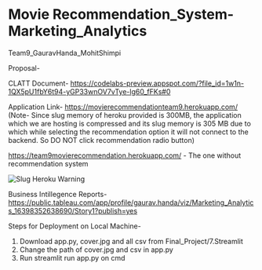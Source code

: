 # Movie Recommendation_System-Marketing_Analytics
Team9_GauravHanda_MohitShimpi

Proposal- 

CLATT Document- https://codelabs-preview.appspot.com/?file_id=1w1n-1QX5pU1fbY6t94-yGP33wnOV7vTye-lg60_fFKs#0

Application Link- https://movierecommendationteam9.herokuapp.com/ (Note- Since slug memory of heroku provided is 300MB, the application which we are hosting is compressed and its slug memory is 305 MB due to which while selecting the recommendation option it will not connect to the backend. So DO NOT click recommendation radio button)

https://team9movierecommendation.herokuapp.com/ - The one without recommendation system

![Slug Heroku Warning](https://user-images.githubusercontent.com/78767870/146637114-96dda1c7-c78e-433a-be2e-e44cd3091313.png)

Business Intillegence Reports- https://public.tableau.com/app/profile/gaurav.handa/viz/Marketing_Analytics_16398352638690/Story1?publish=yes

Steps for Deployment on Local Machine-

1) Download app.py, cover.jpg and all csv from Final_Project/7.Streamlit
2) Change the path of cover.jpg and csv in app.py
3) Run streamlit run app.py on cmd
